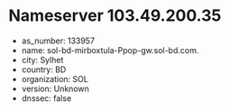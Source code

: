 # Nameserver 103.49.200.35

* as_number: 133957
* name: sol-bd-mirboxtula-Ppop-gw.sol-bd.com.
* city: Sylhet
* country: BD
* organization: SOL
* version: Unknown
* dnssec: false
